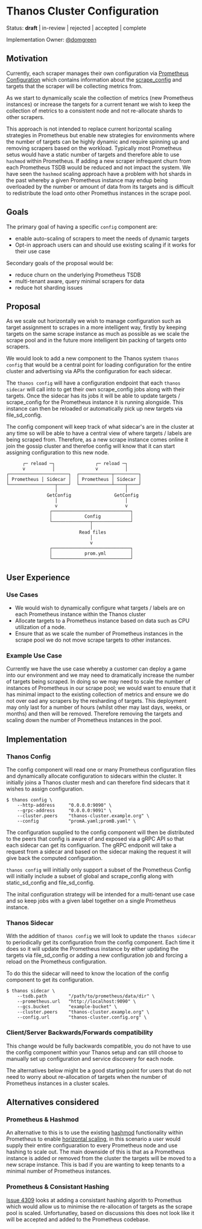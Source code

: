 # Thanos Cluster Configuration

Status: **draft** | in-review | rejected | accepted | complete 

Implementation Owner: [@domgreen](https://github.com/domgreen)

## Motivation

Currently, each scraper manages their own configuration via [Prometheus Configuration](https://prometheus.io/docs/prometheus/latest/configuration/configuration/) which contains information about the [scrape_config](https://prometheus.io/docs/prometheus/latest/configuration/configuration/#%3Cscrape_config%3E) and targets that the scraper will be collecting metrics from.

As we start to dynamically scale the collection of metrics (new Prometheus instances) or increase the targets for a current tenant we wish to keep the collection of metrics to a consistent node and not re-allocate shards to other scrapers. 

This approach is not intended to replace current horizontal scaling strategies in Prometheus but enable new strategies for environments where the number of targets can be highly dynamic and require spinning up and removing scrapers based on the workload. Typically most Prometheus setus would have a static number of targets and therefore able to use `hashmod` within Prometheus. If adding a new scraper infrequent churn from each Prometheus TSDB would be reduced and not impact the system.
We have seen the `hashmod` scaling approach have a problem with hot shards in the past whereby a given Prometheus instance may endup being overloaded by the number or amount of data from its targets and is difficult to redistribute the load onto other Promethus instances in the scrape pool.


## Goals

The primary goal of having a specific `config` component are:

- enable auto-scaling of scrapers to meet the needs of dynamic targets
- Opt-in approach users can and should use existing scaling if it works for their use case

Secondary goals of the proposal would be:

- reduce churn on the underlying Prometheus TSDB
- multi-tenant aware, query minimal scrapers for data
- reduce hot sharding issues

## Proposal

As we scale out horizontally we wish to manage configuration such as target assignment to scrapes in a more intelligent way, firstly by keeping targets on the same scrape instance as much as possible as we scale the scrape pool and in the future more intelligent bin packing of targets onto scrapers.

We would look to add a new component to the Thanos system `thanos config` that would be a central point for loading configuration for the entire cluster and advertising via APIs the configuration for each sidecar.

The `thanos config` will have a configuration endpoint that each `thanos sidecar` will call into to get their own scrape_config jobs along with their targets. Once the sidecar has its jobs it will be able to update targets / scrape_config for the Prometheus instance it is running alongside. This instance can then be reloaded or automatically pick up new targets via file_sd_config.

The config component will keep track of what sidecar's are in the cluster at any time so will be able to have a central view of where targets / labels are being scraped from. Therefore, as a new scrape instance comes online it join the gossip cluster and therefoe config will know that it can start assigning configuration to this new node.

```
      ┌─ reload ─┐               ┌─ reload ─┐
      v          │               v          │
┌──────────────────────┐  ┌────────────┬─────────┐
│ Prometheus │ Sidecar │  │ Prometheus │ Sidecar │
└─────────────────┬────┘  └────────────┴────┬────┘
                  │                         │ 
               GetConfig                GetConfig
                  │                         │
                  v                         v 
                ┌─────────────────────────────┐
                │            Config           │
                └──────────────┬──────────────┘
                               │                   
                           Read files        
                               │                   
                               v                  
                ┌─────────────────────────────┐
                │            prom.yml         │
                └─────────────────────────────┘
```


## User Experience

### Use Cases

- We would wish to dynamically configure what targets / labels are on each Prometheus instance within the Thanos cluster
- Allocate targets to a Prometheus instance based on data such as CPU utilization of a node.
- Ensure that as we scale the number of Prometheus instances in the scrape pool we do not move scrape targets to other instances.

### Example Use Case

Currently we have the use case whereby a customer can deploy a game into our environment and we may need to dramatically increase the number of targets being scraped.
In doing so we may need to scale the number of instances of Prometheus in our scrape pool; we would want to ensure that it has minimal impact to the existing collection of metrics and ensure we do not over oad any scrapers by the resharding of targets.
This deployment may only last for a number of hours (whilst other may last days, weeks, or months) and then will be removed. Therefore removing the targets and scaling down the number of Prometheus instances in the pool.

## Implementation

### Thanos Config

The config component will read one or many Prometheus configuration files and dynamically allocate configuration to sidecars within the cluster. It initially joins a Thanos cluster mesh and can therefore find sidecars that it wishes to assign configuration.

```
$ thanos config \
    --http-address     "0.0.0.0:9090" \
    --grpc-address     "0.0.0.0:9091" \
    --cluster.peers    "thanos-cluster.example.org" \
    --config           "promA.yaml;promB.yaml" \
```

The configuration supplied to the config component will then be distributed to the peers that config is aware of and exposed via a gRPC API so that each sidecar can get its configuarion.
The gRPC endponit will take a request from a sidecar and based on the sidecar making the request it will give back the computed configuration.

`thanos config` will initially only support a subset of the Prometheus Config will initially include a subset of global and scrape_config along with static_sd_config and file_sd_config.

The inital configuration strategy will be intended for a multi-tenant use case and so keep jobs with a given label together on a single Prometheus instance.

### Thanos Sidecar

With the addition of `thanos config` we will look to update the `thanos sidecar` to periodically get its configuration from the config component. Each time it does so it will update the Prometheus instance by either updating the targets via file_sd_config or adding a new configuration job and forcing a reload on the Prometheus configuration.

To do this the sidecar will need to know the location of the config component to get its configuration.

```
$ thanos sidecar \
    --tsdb.path        "/path/to/prometheus/data/dir" \
    --prometheus.url   "http://localhost:9090" \
    --gcs.bucket       "example-bucket" \
    --cluster.peers    "thanos-cluster.example.org" \
    --config.url       "thanos-cluster.config.org" \
```

### Client/Server Backwards/Forwards compatibility

This change would be fully backwards compatible, you do not have to use the config component within your Thanos setup and can still choose to manually set up configuration and service discovery for each node.

The alternatives below might be a good starting point for users that do not need to worry about re-allocation of targets when the number of Prometheus instances in a cluster scales.

## Alternatives considered

### Prometheus & Hashmod

An alternative to this is to use the existing [hashmod](https://prometheus.io/docs/prometheus/latest/configuration/configuration/#relabel_config) functionality within Prometheus to enable [horizontal scaling](https://www.robustperception.io/scaling-and-federating-prometheus/), in this scenario a user would supply their entire configuaration to every Prometheus node and use hashing to scale out.
The main downside of this is that as a Prometheus instance is added or removed from the cluster the targets will be moved to a new scrape instance. This is bad if you are wanting to keep tenants to a minimal number of Prometheus instances.

### Prometheus & Consistant Hashing

[Issue 4309](https://github.com/prometheus/prometheus/issues/4309) looks at adding a consistant hashing algorith to Promethus which would allow us to minimise the re-allocation of targets as the scrape pool is scaled. 
Unfortunatley, based on discussions this does not look like it will be accepted and added to the Prometheus codebase.
